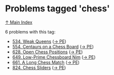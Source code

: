 # Problems tagged 'chess'

[↑ Main Index](../README.md)

6 problems with this tag:

- [534. Weak Queens](../problems/534.md) ([→ PE](https://projecteuler.net/problem=534))
- [554. Centaurs on a Chess Board](../problems/554.md) ([→ PE](https://projecteuler.net/problem=554))
- [628. Open Chess Positions](../problems/628.md) ([→ PE](https://projecteuler.net/problem=628))
- [649. Low-Prime Chessboard Nim](../problems/649.md) ([→ PE](https://projecteuler.net/problem=649))
- [661. A Long Chess Match](../problems/661.md) ([→ PE](https://projecteuler.net/problem=661))
- [824. Chess Sliders](../problems/824.md) ([→ PE](https://projecteuler.net/problem=824))
